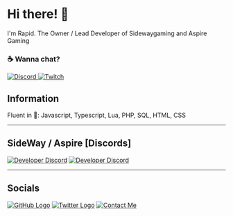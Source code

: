 # Hi there! 🌌

I'm Rapid. The Owner / Lead Developer of Sidewaygaming and Aspire Gaming

### ☕ Wanna chat?

<p>
    <a href="https://discordapp.com/users/637958967011704832/">
        <img alt="Discord" src="https://img.shields.io/static/v1?style=flat&logo=discord&logoColor=white&color=%237289DA&label=&message=Rapid%235960"/>
    </a>
    <a href="https://www.twitch.tv/rapidaus/">
        <img alt="Twitch" src="https://img.shields.io/static/v1?style=flat&logo=twitch&logoColor=white&color=%239146FF&label=&message=RapidAUS"/>
    </a>
</p>

## Information

Fluent in 💾: Javascript, Typescript, Lua, PHP, SQL, HTML, CSS

<hr>

## SideWay / Aspire [Discords]
[![Developer Discord](https://discord.com/api/guilds/690114517107212333/widget.png?style=banner4)](https://discord.gg/CYqP6FgfcE)
[![Developer Discord](https://discord.com/api/guilds/805369491805437962/widget.png?style=banner4)](https://discord.gg/9p9ZAxpeUQ)

<hr>

## Socials
[![GitHub Logo](https://icons.iconarchive.com/icons/limav/flat-gradient-social/64/Github-icon.png)](https://github.com/rapidaus)
[![Twitter Logo](https://icons.iconarchive.com/icons/limav/flat-gradient-social/64/Twitter-icon.png)](http://twitter.com/RapidOceanic)
[![Contact Me](https://icons.iconarchive.com/icons/limav/flat-gradient-social/64/email-icon.png)](sidewaygamingrp@gamil.com)
